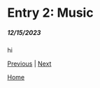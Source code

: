 # Entry 2: Music
##### 12/15/2023

hi

[Previous](entry01.md) | [Next](entry03.md)

[Home](../README.md)
